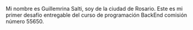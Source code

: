 
Mi nombre es Guillemrina Salti, soy de la ciudad de Rosario.
Este es mi primer desafío entregable del curso de programación BackEnd comisión número 55650. 